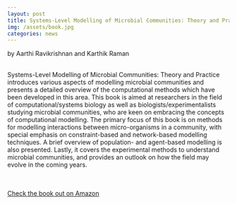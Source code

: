 ```yaml
---
layout: post
title: Systems-Level Modelling of Microbial Communities: Theory and Practice (Focus Computational Biology Series) 1st Edition 
img: /assets/book.jpg
categories: news
---
```

by Aarthi Ravikrishnan and Karthik Raman

<br>Systems-Level Modelling of Microbial Communities: Theory and Practice introduces various aspects of modelling microbial communities and presents a detailed overview of the computational methods which have been developed in this area. This book is aimed at researchers in the field of computational/systems biology as well as biologists/experimentalists studying microbial communities, who are keen on embracing the concepts of computational modelling. The primary focus of this book is on methods for modelling interactions between micro-organisms in a community, with special emphasis on constraint-based and network-based modelling techniques. A brief overview of population- and agent-based modelling is also presented. Lastly, it covers the experimental methods to understand microbial communities, and provides an outlook on how the field may evolve in the coming years.
<br>
<br>
<br>
<p><a href="https://www.amazon.com/Systems-Level-Modelling-Microbial-Communities-Computational/dp/113859671X">Check the book out on Amazon</a></p>

 
